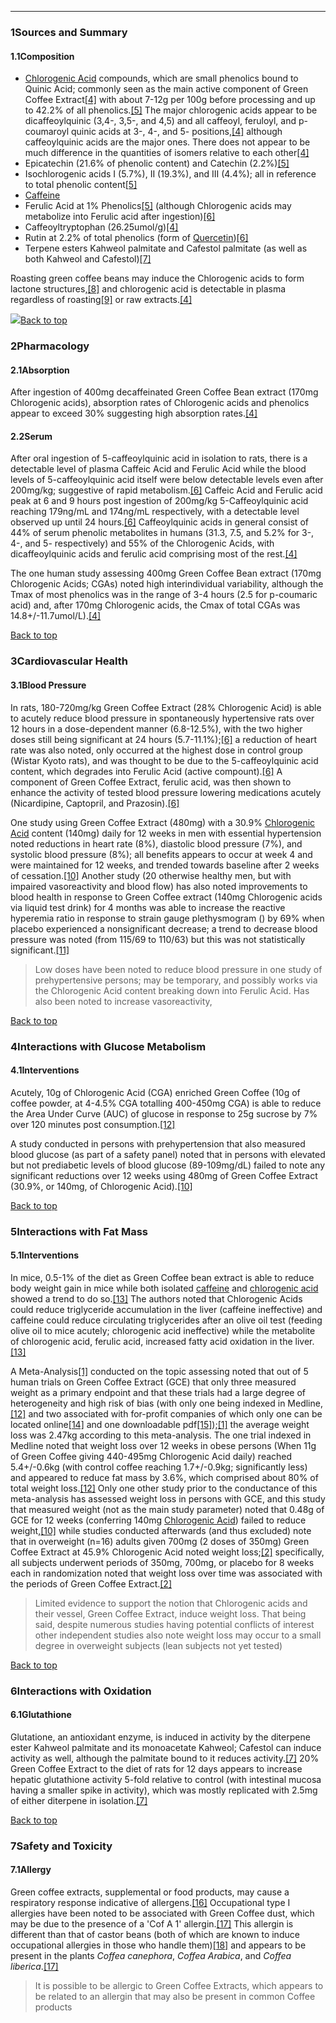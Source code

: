 





---


### 1Sources and Summary

#### 1.1Composition


* [Chlorogenic Acid](/supplements/chlorogenic-acid/) compounds, which are small phenolics bound to Quinic Acid; commonly seen as the main active component of Green Coffee Extract[[4]](#ref4) with about 7-12g per 100g before processing and up to 42.2% of all phenolics.[[5]](#ref5) The major chlorogenic acids appear to be dicaffeoylquinic (3,4-, 3,5-, and 4,5) and all caffeoyl, feruloyl, and p-coumaroyl quinic acids at 3-, 4-, and 5- positions,[[4]](#ref4) although caffeoylquinic acids are the major ones. There does not appear to be much difference in the quantities of isomers relative to each other[[4]](#ref4)
* Epicatechin (21.6% of phenolic content) and Catechin (2.2%)[[5]](#ref5)
* Isochlorogenic acids I (5.7%), II (19.3%), and III (4.4%); all in reference to total phenolic content[[5]](#ref5)
* [Caffeine](/supplements/caffeine/)
* Ferulic Acid at 1% Phenolics[[5]](#ref5) (although Chlorogenic acids may metabolize into Ferulic acid after ingestion)[[6]](#ref6)
* Caffeoyltryptophan (26.25umol/g)[[4]](#ref4)
* Rutin at 2.2% of total phenolics (form of [Quercetin](/supplements/quercetin/))[[6]](#ref6)
* Terpene esters Kahweol palmitate and Cafestol palmitate (as well as both Kahweol and Cafestol)[[7]](#ref7)

Roasting green coffee beans may induce the Chlorogenic acids to form lactone structures,[[8]](#ref8) and chlorogenic acid is detectable in plasma regardless of roasting[[9]](#ref9) or raw extracts.[[4]](#ref4)


![](https://2e9be637a5b4415c18c5-5ddb36df15af65ab8482e83373c53fe5.ssl.cf1.rackcdn.com/images/184.png)[Back to top](#c-sources-and-summary)
### 2Pharmacology

#### 2.1Absorption


After ingestion of 400mg decaffeinated Green Coffee Bean extract (170mg Chlorogenic acids), absorption rates of Chlorogenic acids and phenolics appear to exceed 30% suggesting high absorption rates.[[4]](#ref4)


#### 2.2Serum


After oral ingestion of 5-caffeoylquinic acid in isolation to rats, there is a detectable level of plasma Caffeic Acid and Ferulic Acid while the blood levels of 5-caffeoylquinic acid itself were below detectable levels even after 200mg/kg; suggestive of rapid metabolism.[[6]](#ref6) Caffeic Acid and Ferulic acid peak at 6 and 9 hours post ingestion of 200mg/kg 5-Caffeoylquinic acid reaching 179ng/mL and 174ng/mL respectively, with a detectable level observed up until 24 hours.[[6]](#ref6) Caffeoylquinic acids in general consist of 44% of serum phenolic metabolites in humans (31.3, 7.5, and 5.2% for 3-, 4-, and 5- respectively) and 55% of the Chlorogenic Acids, with dicaffeoylquinic acids and ferulic acid comprising most of the rest.[[4]](#ref4)


The one human study assessing 400mg Green Coffee Bean extract (170mg Chlorogenic Acids; CGAs) noted high interindividual variability, although the Tmax of most phenolics was in the range of 3-4 hours (2.5 for p-coumaric acid) and, after 170mg Chlorogenic acids, the Cmax of total CGAs was 14.8+/-11.7umol/L).[[4]](#ref4)


[Back to top](#c-pharmacology)
### 3Cardiovascular Health

#### 3.1Blood Pressure


In rats, 180-720mg/kg Green Coffee Extract (28% Chlorogenic Acid) is able to acutely reduce blood pressure in spontaneously hypertensive rats over 12 hours in a dose-dependent manner (6.8-12.5%), with the two higher doses still being significant at 24 hours (5.7-11.1%);[[6]](#ref6) a reduction of heart rate was also noted, only occurred at the highest dose in control group (Wistar Kyoto rats), and was thought to be due to the 5-caffeoylquinic acid content, which degrades into Ferulic Acid (active compount).[[6]](#ref6) A component of Green Coffee Extract, ferulic acid, was then shown to enhance the activity of tested blood pressure lowering medications acutely (Nicardipine, Captopril, and Prazosin).[[6]](#ref6)


One study using Green Coffee Extract (480mg) with a 30.9% [Chlorogenic Acid](/supplements/chlorogenic-acid/) content (140mg) daily for 12 weeks in men with essential hypertension noted reductions in heart rate (8%), diastolic blood pressure (7%), and systolic blood pressure (8%); all benefits appears to occur at week 4 and were maintained for 12 weeks, and trended towards baseline after 2 weeks of cessation.[[10]](#ref10) Another study (20 otherwise healthy men, but with impaired vasoreactivity and blood flow) has also noted improvements to blood health in response to Green Coffee extract (140mg Chlorogenic acids via liquid test drink) for 4 months was able to increase the reactive hyperemia ratio in response to strain gauge plethysmogram () by 69% when placebo experienced a nonsignificant decrease; a trend to decrease blood pressure was noted (from 115/69 to 110/63) but this was not statistically significant.[[11]](#ref11)



> Low doses have been noted to reduce blood pressure in one study of prehypertensive persons; may be temporary, and possibly works via the Chlorogenic Acid content breaking down into Ferulic Acid. Has also been noted to increase vasoreactivity,


[Back to top](#c-cardiovascular-health)
### 4Interactions with Glucose Metabolism

#### 4.1Interventions


Acutely, 10g of Chlorogenic Acid (CGA) enriched Green Coffee (10g of coffee powder, at 4-4.5% CGA totalling 400-450mg CGA) is able to reduce the Area Under Curve (AUC) of glucose in response to 25g sucrose by 7% over 120 minutes post consumption.[[12]](#ref12)


A study conducted in persons with prehypertension that also measured blood glucose (as part of a safety panel) noted that in persons with elevated but not prediabetic levels of blood glucose (89-109mg/dL) failed to note any significant reductions over 12 weeks using 480mg of Green Coffee Extract (30.9%, or 140mg, of Chlorogenic Acid).[[10]](#ref10)


[Back to top](#c-interactions-with-glucose-metabolism)
### 5Interactions with Fat Mass

#### 5.1Interventions


In mice, 0.5-1% of the diet as Green Coffee bean extract is able to reduce body weight gain in mice while both isolated [caffeine](/supplements/caffeine/) and [chlorogenic acid](/supplements/chlorogenic-acid/) showed a trend to do so.[[13]](#ref13) The authors noted that Chlorogenic Acids could reduce triglyceride accumulation in the liver (caffeine ineffective) and caffeine could reduce circulating triglycerides after an olive oil test (feeding olive oil to mice acutely; chlorogenic acid ineffective) while the metabolite of chlorogenic acid, ferulic acid, increased fatty acid oxidation in the liver.[[13]](#ref13)


A Meta-Analysis[[1]](#ref1) conducted on the topic assessing noted that out of 5 human trials on Green Coffee Extract (GCE) that only three measured weight as a primary endpoint and that these trials had a large degree of heterogeneity and high risk of bias (with only one being indexed in Medline,[[12]](#ref12) and two associated with for-profit companies of which only one can be located online[[14]](#ref14) and one downloadable pdf[[15]](#ref15));[[1]](#ref1) the average weight loss was 2.47kg according to this meta-analysis. The one trial indexed in Medline noted that weight loss over 12 weeks in obese persons (When 11g of Green Coffee giving 440-495mg Chlorogenic Acid daily) reached 5.4+/-0.6kg (with control coffee reaching 1.7+/-0.9kg; significantly less) and appeared to reduce fat mass by 3.6%, which comprised about 80% of total weight loss.[[12]](#ref12) Only one other study prior to the conductance of this meta-analysis has assessed weight loss in persons with GCE, and this study that measured weight (not as the main study parameter) noted that 0.48g of GCE for 12 weeks (conferring 140mg [Chlorogenic Acid](/supplements/chlorogenic-acid/)) failed to reduce weight,[[10]](#ref10) while studies conducted afterwards (and thus excluded) note that in overweight (n=16) adults given 700mg (2 doses of 350mg) Green Coffee Extract at 45.9% Chlorogenic Acid noted weight loss;[[2]](#ref2) specifically, all subjects underwent periods of 350mg, 700mg, or placebo for 8 weeks each in randomization noted that weight loss over time was associated with the periods of Green Coffee Extract.[[2]](#ref2)



> Limited evidence to support the notion that Chlorogenic acids and their vessel, Green Coffee Extract, induce weight loss. That being said, despite numerous studies having potential conflicts of interest other independent studies also note weight loss may occur to a small degree in overweight subjects (lean subjects not yet tested)


[Back to top](#c-interactions-with-fat-mass)
### 6Interactions with Oxidation

#### 6.1Glutathione


Glutatione, an antioxidant enzyme, is induced in activity by the diterpene ester Kahweol palmitate and its monoacetate Kahweol; Cafestol can induce activity as well, although the palmitate bound to it reduces activity.[[7]](#ref7) 20% Green Coffee Extract to the diet of rats for 12 days appears to increase hepatic glutathione activity 5-fold relative to control (with intestinal mucosa having a smaller spike in activity), which was mostly replicated with 2.5mg of either diterpene in isolation.[[7]](#ref7)


[Back to top](#c-interactions-with-oxidation)
### 7Safety and Toxicity

#### 7.1Allergy


Green coffee extracts, supplemental or food products, may cause a respiratory response indicative of allergens.[[16]](#ref16) Occupational type I allergies have been noted to be associated with Green Coffee dust, which may be due to the presence of a 'Cof A 1' allergin.[[17]](#ref17) This allergin is different than that of castor beans (both of which are known to induce occupational allergies in those who handle them)[[18]](#ref18) and appears to be present in the plants *Coffea canephora*, *Coffea Arabica*, and *Coffea liberica*.[[17]](#ref17)



> It is possible to be allergic to Green Coffee Extracts, which appears to be related to an allergin that may also be present in common Coffee products

 


